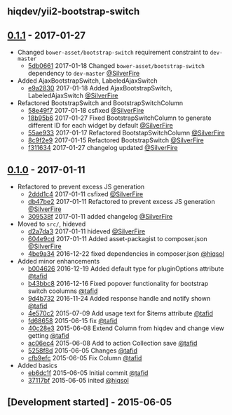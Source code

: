 ## hiqdev/yii2-bootstrap-switch

## [0.1.1] - 2017-01-27

- Changed `bower-asset/bootstrap-switch` requirement constraint to `dev-master`
    - [5db0661] 2017-01-18 Changed `bower-asset/bootstrap-switch` dependency to `dev-master` [@SilverFire]
- Added AjaxBootstrapSwitch, LabeledAjaxSwitch
    - [e9a2830] 2017-01-18 Added AjaxBootstrapSwitch, LabeledAjaxSwitch [@SilverFire]
- Refactored BootstrapSwitch and BootstrapSwitchColumn
    - [58e49f7] 2017-01-18 csfixed [@SilverFire]
    - [18b95b6] 2017-01-27 Fixed BootstrapSwitchColumn to generate different ID for each widget by default [@SilverFire]
    - [55ae933] 2017-01-17 Refactored BootstapSwitchColumn [@SilverFire]
    - [8c9f2e9] 2017-01-15 Refactored BootstrapSwitch [@SilverFire]
    - [f311634] 2017-01-27 changelog updated [@SilverFire]

## [0.1.0] - 2017-01-11

- Refactored to prevent excess JS generation
    - [2ddd1c4] 2017-01-11 csfixed [@SilverFire]
    - [db47be2] 2017-01-11 Refactored to prevent excess JS generation [@SilverFire]
    - [309538f] 2017-01-11 added changelog [@SilverFire]
- Moved to `src/`, hideved
    - [d2a7da3] 2017-01-11 hideved [@SilverFire]
    - [604e9cd] 2017-01-11 Added asset-packagist to composer.json [@SilverFire]
    - [4be9a34] 2016-12-22 fixed dependencies in composer.json [@hiqsol]
- Added minor enhancements
    - [b004626] 2016-12-19 Added default type for pluginOptions attribute [@tafid]
    - [b43bbc8] 2016-12-16 Fixed popover functionality for bootstrap switch coolumns [@tafid]
    - [9d4b732] 2016-11-24 Added response handle and notify shown [@tafid]
    - [4e570c2] 2015-07-09 Add usage text for $items attribute [@tafid]
    - [fd68658] 2015-06-15 fix [@tafid]
    - [40c28e3] 2015-06-08 Extend Column from hiqdev and change view getting [@tafid]
    - [ac06ec4] 2015-06-08 Add to action Collection save [@tafid]
    - [5258f8d] 2015-06-05 Changes [@tafid]
    - [cfb9efc] 2015-06-05 Fix Column [@tafid]
- Added basics
    - [eb6dc1f] 2015-06-05 Initial commit [@tafid]
    - [37117bf] 2015-06-05 inited [@hiqsol]

## [Development started] - 2015-06-05

[@hiqsol]: https://github.com/hiqsol
[sol@hiqdev.com]: https://github.com/hiqsol
[@SilverFire]: https://github.com/SilverFire
[d.naumenko.a@gmail.com]: https://github.com/SilverFire
[@tafid]: https://github.com/tafid
[andreyklochok@gmail.com]: https://github.com/tafid
[@BladeRoot]: https://github.com/BladeRoot
[bladeroot@hiqdev.com]: https://github.com/BladeRoot
[d2a7da3]: https://github.com/hiqdev/yii2-bootstrap-switch/commit/d2a7da3
[604e9cd]: https://github.com/hiqdev/yii2-bootstrap-switch/commit/604e9cd
[4be9a34]: https://github.com/hiqdev/yii2-bootstrap-switch/commit/4be9a34
[b004626]: https://github.com/hiqdev/yii2-bootstrap-switch/commit/b004626
[b43bbc8]: https://github.com/hiqdev/yii2-bootstrap-switch/commit/b43bbc8
[9d4b732]: https://github.com/hiqdev/yii2-bootstrap-switch/commit/9d4b732
[4e570c2]: https://github.com/hiqdev/yii2-bootstrap-switch/commit/4e570c2
[fd68658]: https://github.com/hiqdev/yii2-bootstrap-switch/commit/fd68658
[40c28e3]: https://github.com/hiqdev/yii2-bootstrap-switch/commit/40c28e3
[ac06ec4]: https://github.com/hiqdev/yii2-bootstrap-switch/commit/ac06ec4
[5258f8d]: https://github.com/hiqdev/yii2-bootstrap-switch/commit/5258f8d
[cfb9efc]: https://github.com/hiqdev/yii2-bootstrap-switch/commit/cfb9efc
[eb6dc1f]: https://github.com/hiqdev/yii2-bootstrap-switch/commit/eb6dc1f
[37117bf]: https://github.com/hiqdev/yii2-bootstrap-switch/commit/37117bf
[Under development]: https://github.com/hiqdev/yii2-bootstrap-switch/compare/0.1.0...HEAD
[db47be2]: https://github.com/hiqdev/yii2-bootstrap-switch/commit/db47be2
[309538f]: https://github.com/hiqdev/yii2-bootstrap-switch/commit/309538f
[2ddd1c4]: https://github.com/hiqdev/yii2-bootstrap-switch/commit/2ddd1c4
[0.1.0]: https://github.com/hiqdev/yii2-bootstrap-switch/releases/tag/0.1.0
[18b95b6]: https://github.com/hiqdev/yii2-bootstrap-switch/commit/18b95b6
[58e49f7]: https://github.com/hiqdev/yii2-bootstrap-switch/commit/58e49f7
[5db0661]: https://github.com/hiqdev/yii2-bootstrap-switch/commit/5db0661
[e9a2830]: https://github.com/hiqdev/yii2-bootstrap-switch/commit/e9a2830
[55ae933]: https://github.com/hiqdev/yii2-bootstrap-switch/commit/55ae933
[8c9f2e9]: https://github.com/hiqdev/yii2-bootstrap-switch/commit/8c9f2e9
[f311634]: https://github.com/hiqdev/yii2-bootstrap-switch/commit/f311634
[0.1.1]: https://github.com/hiqdev/yii2-bootstrap-switch/compare/0.1.0...0.1.1
